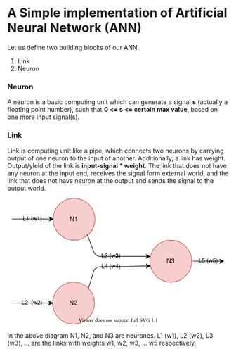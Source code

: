 # A Simple implementation of Artificial Neural Network (ANN)
Let us define two building blocks of our ANN. 
1.  Link
2.  Neuron
### Neuron 
A neuron is a basic computing unit which can generate a signal **s** (actually a floating point number), such that **0 <= s <= certain max value**, 
based on one more input signal(s).

### Link
Link is computing unit like a pipe, which connects two neurons by carrying output of one neuron to the input of another.
Additionally, a link has weight. Output/yleld of the link is **input-signal * weight**. The link that does not have any neuron
at the input end, receives the signal form external world, and the link that does not have neuron at the output end sends
the signal to the output world.

![alt text](./images/ann.svg)

In the above diagram N1, N2, and N3 are neurones. L1 (w1), L2 (w2), L3 (w3), ... are the links with weights w1, w2, w3, ... w5 respectively. 
